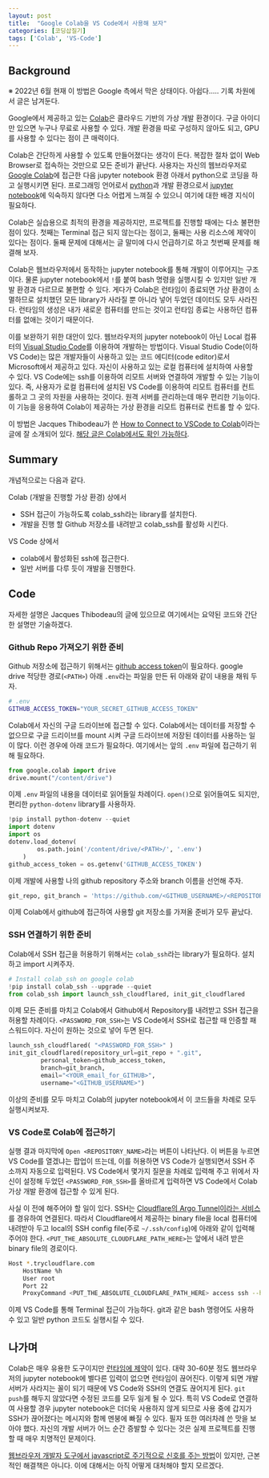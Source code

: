 ```yaml
---
layout: post
title:  "Google Colab을 VS Code에서 사용해 보자"
categories: [코딩삽질기]
tags: ['Colab', 'VS-Code']
---
```


## Background

※ 2022년 6월 현재 이 방법은 Google 측에서 막은 상태이다. 아쉽다..... 기록 차원에서 글은 남겨둔다. 

Google에서 제공하고 있는 [Colab](https://colab.research.google.com/?hl=ko)은 클라우드 기반의 가상 개발 환경이다. 구글 아이디만 있으면 누구나 무료로 사용할 수 있다. 개발 환경을 따로 구성하지 않아도 되고, GPU를 사용할 수 있다는 점이 큰 매력이다. 

Colab은 간단하게 사용할 수 있도록 만들어졌다는 생각이 든다. 복잡한 절차 없이 Web Browser로 접속하는 것만으로 모든 준비가 끝난다. 사용자는 자신의 웹브라우저로 [Google Colab](https://colab.research.google.com/?hl=ko)에 접근한 다음 jupyter notebook 환경 아래서 python으로 코딩을 하고 실행시키면 된다. 프로그래밍 언어로서 [python](https://www.python.org/)과 개발 환경으로서 [jupyter notebook](https://jupyter.org/)에 익숙하지 않다면 다소 어렵게 느껴질 수 있으니 여기에 대한 배경 지식이 필요하다. 

Colab은 실습용으로 최적의 환경을 제공하지만, 프로젝트를 진행할 때에는 다소 불편한 점이 있다. 첫째는 Terminal 접근 되지 않는다는 점이고, 둘째는 사용 리소스에 제약이 있다는 점이다. 둘째 문제에 대해서는 글 말미에 다시 언급하기로 하고 첫번째 문제를 해결해 보자. 

Colab은 웹브라우저에서 동작하는 jupyter notebook를 통해 개발이 이루어지는 구조이다. 물론 jupyter notebook에서 `!`를 붙여 bash 명령을 실행시킬 수 있지만 일반 개발 환경과 다르므로 불편할 수 있다. 게다가 Colab은 런타임이 종료되면 가상 환경이 소멸하므로 설치했던 모든 library가 사라질 뿐 아니라 넣어 두었던 데이터도 모두 사라진다. 런타임의 생성은 내가 새로운 컴퓨터를 만드는 것이고 런타임 종료는 사용하던 컴퓨터를 없애는 것이기 때문이다. 

이를 보완하기 위한 대안이 있다. 웹브라우저의 jupyter notebook이 아닌 Local 컴퓨터의 [Visual Studio Code](https://code.visualstudio.com/)를 이용하여 개발하는 방법이다. Visual Studio Code(이하 VS Code)는 많은 개발자들이 사용하고 있는 코드 에디터(code editor)로서 Microsoft에서 제공하고 있다. 자신이 사용하고 있는 로컬 컴퓨터에 설치하여 사용할 수 있다. VS Code에는 ssh를 이용하여 리모트 서버와 연결하여 개발할 수 있는 기능이 있다. 즉, 사용자가 로컬 컴퓨터에 설치된 VS Code를 이용하여 리모트 컴퓨터를 컨트롤하고 그 곳의 자원을 사용하는 것이다. 원격 서버를 관리하는데 매우 편리한 기능이다. 이 기능을 응용하여 Colab이 제공하는 가상 환경을 리모트 컴퓨터로 컨트롤 할 수 있다. 

이 방법은 Jacques Thibodeau가 쓴 [How to Connect to VSCode to Colab](https://jacquesthibodeau.com/deep-learning-setup/vscode/google-colab/2021/09/27/connect-to-colab-from-local-vscode.html)이라는 글에 잘 소개되어 있다. [해당 글은 Colab에서도 확인 가능하다](https://colab.research.google.com/github/JayThibs/jacques-blog/blob/master/_notebooks/2021-09-27-connect-to-colab-from-local-vscode.ipynb).

## Summary

개념적으로는 다음과 같다. 

Colab (개발을 진행할 가상 환경) 상에서 
* SSH 접근이 가능하도록 colab_ssh라는 library를 설치한다. 
* 개발을 진행 할 Github 저장소를 내려받고 colab_ssh를 활성화 시킨다.

VS Code 상에서 
* colab에서 활성화된 ssh에 접근한다. 
* 일반 서버를 다루 듯이 개발을 진행한다. 
  
## Code

자세한 설명은 Jacques Thibodeau의 글에 있으므로 여기에서는 요약된 코드와 간단한 설명만 기술하겠다. 

### Github Repo 가져오기 위한 준비 

Github 저장소에 접근하기 위해서는 [github access token](https://docs.github.com/en/authentication/keeping-your-account-and-data-secure/creating-a-personal-access-token)이 필요하다. google drive 적당한 경로(`<PATH>`) 아래 `.env`라는 파일을 만든 뒤 아래와 같이 내용을 채워 두자. 

```bash
# .env
GITHUB_ACCESS_TOKEN="YOUR_SECRET_GITHUB_ACCESS_TOKEN"
```

Colab에서 자신의 구글 드라이브에 접근할 수 있다. Colab에서는 데이터를 저장할 수 없으므로 구글 드리이브를 mount 시켜 구글 드라이브에 저장된 데이터를 사용하는 일이 많다.  이런 경우에 아래 코드가 필요하다. 여기에서는 앞의 `.env` 파일에 접근하기 위해 필요하다. 

```python
from google.colab import drive
drive.mount("/content/drive")
```

이제 `.env` 파일의 내용을 데이터로 읽어들일 차례이다. `open()`으로 읽어들여도 되지만, 편리한 `python-dotenv` library를 사용하자. 

```python
!pip install python-dotenv --quiet
import dotenv
import os
dotenv.load_dotenv(
        os.path.join('/content/drive/<PATH>/', '.env')
    )
github_access_token = os.getenv('GITHUB_ACCESS_TOKEN')
```

이제 개발에 사용할 나의 github repository 주소와 branch 이름을 선언해 주자. 

```python
git_repo, git_branch = 'https://github.com/<GITHUB_USERNAME>/<REPOSITORY_NAME>', 'main'  # or 'master'
```

이제 Colab에서 github에 접근하여 사용할 git 저장소를 가져올 준비가 모두 끝났다. 

### SSH 연결하기 위한 준비

Colab에서 SSH 접근을 허용하기 위해서는 `colab_ssh`라는 library가 필요하다. 설치하고 import 시켜주자. 

```python
# Install colab_ssh on google colab
!pip install colab_ssh --upgrade --quiet
from colab_ssh import launch_ssh_cloudflared, init_git_cloudflared
```

이제 모든 준비를 마치고 Colab에서 Github에서 Repository를 내려받고 SSH 접근을 허용할 차례이다. `<PASSWORD_FOR_SSH>`는 VS Code에서 SSH로 접근할 때 인증할 패스워드이다. 자신이 원하는 것으로 넣어 두면 된다. 

```python
launch_ssh_cloudflared( "<PASSWORD_FOR_SSH>" )
init_git_cloudflared(repository_url=git_repo + ".git",
         personal_token=github_access_token, 
         branch=git_branch,
         email="<YOUR_email_for_GITHUB>",
         username="<GITHUB_USERNAME>")
```

이상의 준비를 모두 마치고 Colab의 jupyter notebook에서 이 코드들을 차례로 모두 실행시켜보자. 

### VS Code로 Colab에 접근하기

실행 결과 마지막에 `Open <REPOSITORY_NAME>`라는 버튼이 나타난다. 이 버튼을 누르면 VS Code를 열겠냐는 팝업이 뜨는데, 이를 허용하면 VS Code가 실행되면서 SSH 주소까지 자동으로 입력된다. VS Code에서 몇가지 질문을 차례로 입력해 주고 위에서 자신이 설정해 두었던 `<PASSWORD_FOR_SSH>`를 올바르게 입력하면 VS Code에서 Colab 가상 개발 환경에 접근할 수 있게 된다. 

사실 이 전에 해주어야 할 일이 있다. SSH는 [Cloudflare의 Argo Tunnel이라는 서비스](https://developers.cloudflare.com/argo-tunnel/getting-started/installation)를 경유하여 연결된다. 따라서 Cloudflare에서 제공하는 binary file을 local 컴퓨터에 내려받아 두고 local의 SSH config file(주로 `~/.ssh/config`)에 아래와 같이 입력해 주어야 한다. `<PUT_THE_ABSOLUTE_CLOUDFLARE_PATH_HERE>`는 앞에서 내려 받은 binary file의 경로이다. 

```bash
Host *.trycloudflare.com
	HostName %h
	User root
	Port 22
	ProxyCommand <PUT_THE_ABSOLUTE_CLOUDFLARE_PATH_HERE> access ssh --hostname %h
```

이제 VS Code를 통해 Terminal 접근이 가능하다. git과 같은 bash 명령어도 사용하 수 있고 일반 python 코드도 실행시킬 수 있다. 

## 나가며

Colab은 매우 유용한 도구이지만 [런타임에 제약](https://research.google.com/colaboratory/faq.html)이 있다. 대략 30-60분 정도 웹브라우저의 jupyter notebook에 별다른 입력이 없으면 런타임이 끊어진다. 이렇게 되면 개발 서버가 사라지는 꼴이 되기 때문에 VS Code와 SSH의 연결도 끊어지게 된다. `git push`를 해두지 않았다면 수정된 코드를 모두 잃게 될 수 있다. 특히 VS Code로 연결하여 사용할 경우 jupyter notebook은 더더욱 사용하지 않게 되므로 사용 중에 갑지가 SSH가 끊어졌다는 메시지와 함께 멘붕에 빠질 수 있다. 필자 또한 여러차례 쓴 맛을 보아야 했다. 자신의 개발 서버가 어느 순간 증발할 수 있다는 것은 실제 프로젝트를 진행할 때 매우 치명적인 문제이다. 

[웹브라우저 개발자 도구에서 javascript로 주기적으로 신호를 주는 방법](https://stackoverflow.com/questions/57113226/how-to-prevent-google-colab-from-disconnecting)이 있지만, 근본적인 해결책은 아니다. 이에 대해서는 아직 어떻게 대처해야 할지 모르겠다. 
